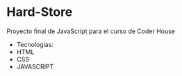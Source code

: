 # Hard-Store

Proyecto final de JavaScript para el curso de Coder House

- Tecnologias:
- HTML
- CSS
- JAVASCRIPT
